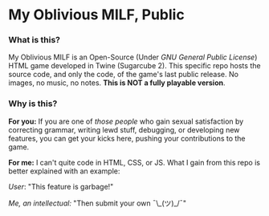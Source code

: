 # My Oblivious MILF, Public

### What is this?
My Oblivious MILF is an Open-Source (Under *GNU General Public License*) HTML game developed in Twine (Sugarcube 2).
This specific repo hosts the source code, and only the code, of the game's last public release.
No images, no music, no notes. **This is NOT a fully playable version**.

### Why is this?
**For you:** If you are one of *those people* who gain sexual satisfaction by correcting grammar, writing lewd stuff, debugging, or developing new features, you can get your kicks here, pushing your contributions to the game.

**For me:** I can't quite code in HTML, CSS, or JS. What I gain from this repo is better explained with an example:

*User*: "This feature is garbage!"

*Me, an intellectual:* "Then submit your own ¯\\\_(ツ)_/¯"
